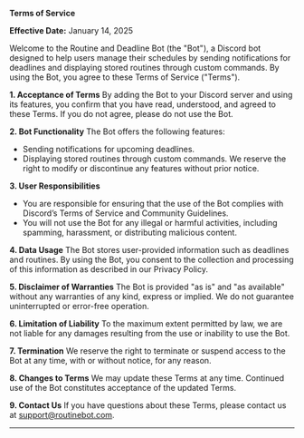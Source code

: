 **Terms of Service**

**Effective Date:** January 14, 2025

Welcome to the Routine and Deadline Bot (the "Bot"), a Discord bot designed to help users manage their schedules by sending notifications for deadlines and displaying stored routines through custom commands. By using the Bot, you agree to these Terms of Service ("Terms").

**1. Acceptance of Terms**
By adding the Bot to your Discord server and using its features, you confirm that you have read, understood, and agreed to these Terms. If you do not agree, please do not use the Bot.

**2. Bot Functionality**
The Bot offers the following features:
- Sending notifications for upcoming deadlines.
- Displaying stored routines through custom commands.
We reserve the right to modify or discontinue any features without prior notice.

**3. User Responsibilities**
- You are responsible for ensuring that the use of the Bot complies with Discord’s Terms of Service and Community Guidelines.
- You will not use the Bot for any illegal or harmful activities, including spamming, harassment, or distributing malicious content.

**4. Data Usage**
The Bot stores user-provided information such as deadlines and routines. By using the Bot, you consent to the collection and processing of this information as described in our Privacy Policy.

**5. Disclaimer of Warranties**
The Bot is provided "as is" and "as available" without any warranties of any kind, express or implied. We do not guarantee uninterrupted or error-free operation.

**6. Limitation of Liability**
To the maximum extent permitted by law, we are not liable for any damages resulting from the use or inability to use the Bot.

**7. Termination**
We reserve the right to terminate or suspend access to the Bot at any time, with or without notice, for any reason.

**8. Changes to Terms**
We may update these Terms at any time. Continued use of the Bot constitutes acceptance of the updated Terms.

**9. Contact Us**
If you have questions about these Terms, please contact us at support@routinebot.com.

---
